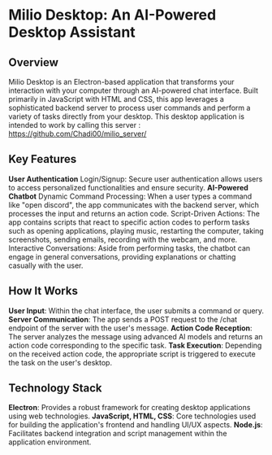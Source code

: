 # Milio Desktop: An AI-Powered Desktop Assistant

## Overview
Milio Desktop is an Electron-based application that transforms your interaction with your computer through an AI-powered chat interface. Built primarily in JavaScript with HTML and CSS, this app leverages a sophisticated backend server to process user commands and perform a variety of tasks directly from your desktop.
This desktop application is intended to work by calling this server : https://github.com/Chadi00/milio_server/

## Key Features
**User Authentication**
Login/Signup: Secure user authentication allows users to access personalized functionalities and ensure security.
**AI-Powered Chatbot**
Dynamic Command Processing: When a user types a command like "open discord", the app communicates with the backend server, which processes the input and returns an action code.
Script-Driven Actions: The app contains scripts that react to specific action codes to perform tasks such as opening applications, playing music, restarting the computer, taking screenshots, sending emails, recording with the webcam, and more.
Interactive Conversations: Aside from performing tasks, the chatbot can engage in general conversations, providing explanations or chatting casually with the user.

## How It Works
**User Input**: Within the chat interface, the user submits a command or query.
**Server Communication**: The app sends a POST request to the /chat endpoint of the server with the user's message.
**Action Code Reception**: The server analyzes the message using advanced AI models and returns an action code corresponding to the specific task.
**Task Execution**: Depending on the received action code, the appropriate script is triggered to execute the task on the user's desktop.

## Technology Stack
**Electron**: Provides a robust framework for creating desktop applications using web technologies.
**JavaScript, HTML, CSS**: Core technologies used for building the application's frontend and handling UI/UX aspects.
**Node.js**: Facilitates backend integration and script management within the application environment.
